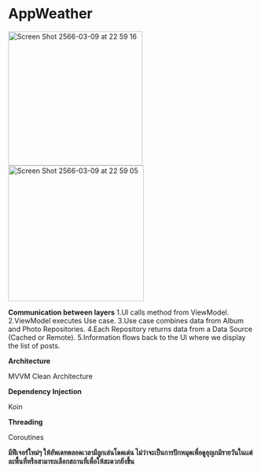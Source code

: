 # AppWeather


<img width="273" alt="Screen Shot 2566-03-09 at 22 59 16" src="https://user-images.githubusercontent.com/68962015/224081117-d3460310-f35a-4de7-b401-30c0751d6f97.png">
<img width="276" alt="Screen Shot 2566-03-09 at 22 59 05" src="https://user-images.githubusercontent.com/68962015/224081136-50e5d9ee-7c70-4a39-b64b-95b4b8837a00.png">

**Communication between layers**
1.UI calls method from ViewModel.
2.ViewModel executes Use case.
3.Use case combines data from Album and Photo Repositories.
4.Each Repository returns data from a Data Source (Cached or Remote).
5.Information flows back to the UI where we display the list of posts.

**Architecture**

MVVM  Clean Architecture 

**Dependency Injection**

Koin

**Threading**

Coroutines


**มีฟีเจอร์ใหม่ๆ ให้อัพเดทตลอดเวลามีลูกเล่นโดดเด่น ไม่ว่าจะเป็นการปักหมุดเพื่อดูอุญภมิรายวันในเเต่ละพื้นที่หรือสามารถเลือกสถานที่เพื่อให้สะดวกยิ่งขึ้น**

